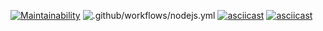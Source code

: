 [![Maintainability](https://api.codeclimate.com/v1/badges/a99a88d28ad37a79dbf6/maintainability)](https://codeclimate.com/github/codeclimate/codeclimate/maintainability)
![.github/workflows/nodejs.yml](https://github.com/OttoL1977/frontend-project-lvl1/workflows/.github/workflows/nodejs.yml/badge.svg)
[![asciicast](https://asciinema.org/a/N3GraJT4BHDGirplItHk3wIoT.svg)](https://asciinema.org/a/N3GraJT4BHDGirplItHk3wIoT)
[![asciicast](https://asciinema.org/a/309352.svg)](https://asciinema.org/a/309352)

